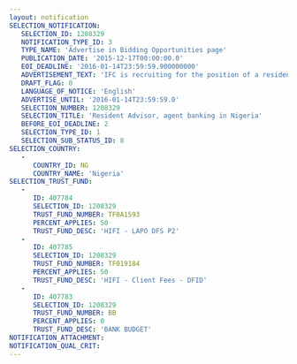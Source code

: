 ```yaml
---
layout: notification
SELECTION_NOTIFICATION: 
   SELECTION_ID: 1208329
   NOTIFICATION_TYPE_ID: 3
   TYPE_NAME: 'Advertise in Bidding Opportunities page'
   PUBLICATION_DATE: '2015-12-17T00:00:00.0'
   EOI_DEADLINE: '2016-01-14T23:59:59.900000000'
   ADVERTISEMENT_TEXT: 'IFC is recruiting for the position of a resident advisor in agent banking to work with an IFC client in Nigeria. Candidates should be experienced in project management and piloting and rolling a network of agents. The resident advisor is expected to work for a period of 150 days over a twelve-month period, starting in Q1 2016 and will spend extended periods of time working within the institution either in Lagos or in Benin City.'
   DRAFT_FLAG: 0
   LANGUAGE_OF_NOTICE: 'English'
   ADVERTISE_UNTIL: '2016-01-14T23:59:59.0'
   SELECTION_NUMBER: 1208329
   SELECTION_TITLE: 'Resident Advisor, agent banking in Nigeria'
   BEFORE_EOI_DEADLINE: 2
   SELECTION_TYPE_ID: 1
   SELECTION_SUB_STATUS_ID: 8
SELECTION_COUNTRY: 
   - 
      COUNTRY_ID: NG
      COUNTRY_NAME: 'Nigeria'
SELECTION_TRUST_FUND: 
   - 
      ID: 407784
      SELECTION_ID: 1208329
      TRUST_FUND_NUMBER: TF0A1593
      PERCENT_APPLIES: 50
      TRUST_FUND_DESC: 'HIFI - LAPO DFS P2'
   - 
      ID: 407785
      SELECTION_ID: 1208329
      TRUST_FUND_NUMBER: TF019184
      PERCENT_APPLIES: 50
      TRUST_FUND_DESC: 'HIFI - Client Fees - DFID'
   - 
      ID: 407783
      SELECTION_ID: 1208329
      TRUST_FUND_NUMBER: BB
      PERCENT_APPLIES: 0
      TRUST_FUND_DESC: 'BANK BUDGET'
NOTIFICATION_ATTACHMENT: 
NOTIFICATION_QUAL_CRIT: 
---
```

